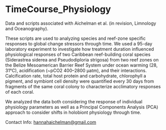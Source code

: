 # TimeCourse_Physiology
Data and scripts associated with Aichelman et al. (in revision, Limnology and Oceanography). 

These scripts are used to analyzing species and reef-zone specific responses to global change stressors through time. We used a 95-day laboratory experiment to investigate how treatment duration influenced physiological responses of two Caribbean reef-building coral species (Siderastrea siderea and Pseudodiploria strigosa) from two reef zones on the Belize Mesoamerican Barrier Reef System under ocean warming (28, 31°C), acidification (~pCO2 400–2800 µatm), and their interactions. Calcification rate, total host protein and carbohydrate, chlorophyll a pigment, and symbiont cell density were quantified every 30 days from fragments of the same coral colony to characterize acclimatory responses of each coral.

We analyzed the data both considering the response of individual physiology parameters as well as a Principal Components Analysis (PCA) approach to consider shifts in holobiont physiology through time.

Contact Info: hannahaichelman@gmail.com
